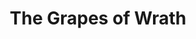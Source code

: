 ---
layout: productions
title: The Grapes of Wrath
year: 2000
image:
category:
details:
  Theatre: Players by the Sea
cast:
crew:
  Director: Michael Lipp
external_links:
---